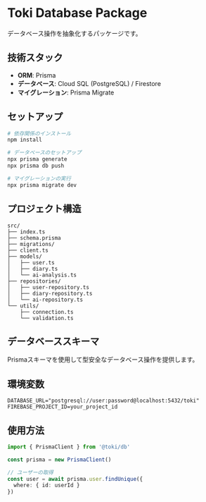# Toki Database Package

データベース操作を抽象化するパッケージです。

## 技術スタック

- **ORM**: Prisma
- **データベース**: Cloud SQL (PostgreSQL) / Firestore
- **マイグレーション**: Prisma Migrate

## セットアップ

```bash
# 依存関係のインストール
npm install

# データベースのセットアップ
npx prisma generate
npx prisma db push

# マイグレーションの実行
npx prisma migrate dev
```

## プロジェクト構造

```
src/
├── index.ts
├── schema.prisma
├── migrations/
├── client.ts
├── models/
│   ├── user.ts
│   ├── diary.ts
│   └── ai-analysis.ts
├── repositories/
│   ├── user-repository.ts
│   ├── diary-repository.ts
│   └── ai-repository.ts
└── utils/
    ├── connection.ts
    └── validation.ts
```

## データベーススキーマ

Prismaスキーマを使用して型安全なデータベース操作を提供します。

## 環境変数

```env
DATABASE_URL="postgresql://user:password@localhost:5432/toki"
FIREBASE_PROJECT_ID=your_project_id
```

## 使用方法

```typescript
import { PrismaClient } from '@toki/db'

const prisma = new PrismaClient()

// ユーザーの取得
const user = await prisma.user.findUnique({
  where: { id: userId }
})
``` 